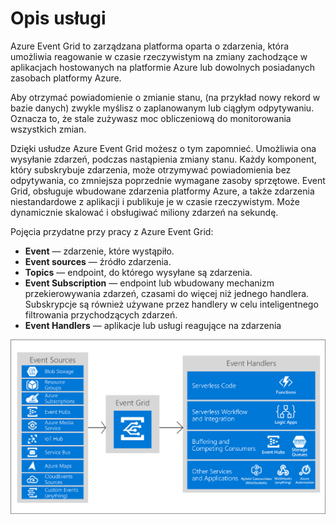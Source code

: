 # Opis usługi

Azure Event Grid to zarządzana platforma oparta o zdarzenia, która umożliwia reagowanie w czasie rzeczywistym na zmiany zachodzące w aplikacjach hostowanych na platformie Azure lub dowolnych posiadanych zasobach platformy Azure.

Aby otrzymać powiadomienie o zmianie stanu, \(na przykład nowy rekord w bazie danych\) zwykle myślisz o zaplanowanym lub ciągłym odpytywaniu. Oznacza to, że stale zużywasz moc obliczeniową do monitorowania wszystkich zmian.

Dzięki usłudze Azure Event Grid możesz o tym zapomnieć. Umożliwia ona wysyłanie zdarzeń, podczas nastąpienia zmiany stanu. Każdy komponent, który subskrybuje zdarzenia, może otrzymywać powiadomienia bez odpytywania, co zmniejsza poprzednie wymagane zasoby sprzętowe. Event Grid, obsługuje wbudowane zdarzenia platformy Azure, a także zdarzenia niestandardowe z aplikacji i publikuje je w czasie rzeczywistym. Może dynamicznie skalować i obsługiwać miliony zdarzeń na sekundę.

Pojęcia przydatne przy pracy z Azure Event Grid:

* **Event** — zdarzenie, które wystąpiło.
* **Event sources**  — źródło zdarzenia.
* **Topics** — endpoint, do którego wysyłane są zdarzenia.
* **Event Subscription** — endpoint lub wbudowany mechanizm przekierowywania zdarzeń, czasami do więcej niż jednego handlera. Subskrypcje są również używane przez handlery w celu inteligentnego filtrowania przychodzących zdarzeń.
* **Event Handlers** — aplikacje lub usługi reagujące na zdarzenia

![](../.gitbook/assets/image%20%2829%29.png)


